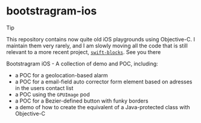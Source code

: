 # bootstragram-ios

> [!TIP]
> This repository contains now quite old iOS playgrounds using Objective-C.
> I maintain them very rarely, and I am slowly moving all the code that is still relevant to
> a more recent project, [`swift-blocks`][1]. See you there

Bootstragram iOS - A collection of demo and POC, including:

- a POC for a geolocation-based alarm
- a POC for a email-field auto corrector form element based on adresses in the users contact list
- a POC using the `GPUImage` pod
- a POC for a Bezier-defined button with funky borders
- a demo of how to create the equivalent of a Java-protected class with Objective-C

[1]: https://github.com/dirtyhenry/swift-blocks
